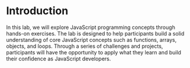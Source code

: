# Introduction

In this lab, we will explore JavaScript programming concepts through hands-on exercises. The lab is designed to help participants build a solid understanding of core JavaScript concepts such as functions, arrays, objects, and loops. Through a series of challenges and projects, participants will have the opportunity to apply what they learn and build their confidence as JavaScript developers.

